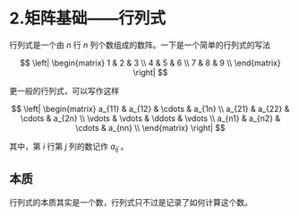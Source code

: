 # 2.矩阵基础——行列式

行列式是一个由 $n$ 行 $n$ 列个数组成的数阵。一下是一个简单的行列式的写法  

$$
\left|
    \begin{matrix}
        1 & 2 & 3 \\
        4 & 5 & 6 \\
        7 & 8 & 9 \\
    \end{matrix}
\right|
$$
  
更一般的行列式，可以写作这样  

$$
\left|
    \begin{matrix}
        a_{11} & a_{12} & \cdots & a_{1n} \\
        a_{21} & a_{22} & \cdots & a_{2n} \\
        \vdots & \vdots & \ddots & \vdots \\
        a_{n1} & a_{n2} & \cdots & a_{nn} \\
    \end{matrix}
\right|
$$
  
其中，第 $i$ 行第 $j$ 列的数记作 $a_{ij}$ 。  

## 本质

行列式的本质其实是一个数，行列式只不过是记录了如何计算这个数。  

